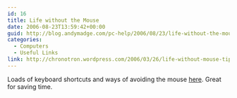 ```yaml
---
id: 16
title: Life without the Mouse
date: 2006-08-23T13:59:42+00:00
guid: http://blog.andymadge.com/pc-help/2006/08/23/life-without-the-mouse/
categories:
  - Computers
  - Useful Links
link: http://chronotron.wordpress.com/2006/03/26/life-without-mouse-tips-tricks/
---
```

Loads of keyboard shortcuts and ways of avoiding the mouse [here](http://chronotron.wordpress.com/2006/03/26/life-without-mouse-tips-tricks/). Great for saving time.